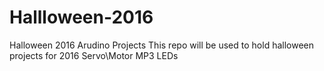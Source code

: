 # Hallloween-2016
Halloween 2016 Arudino Projects
This repo will be used to hold halloween projects for 2016
Servo\Motor
MP3
LEDs
